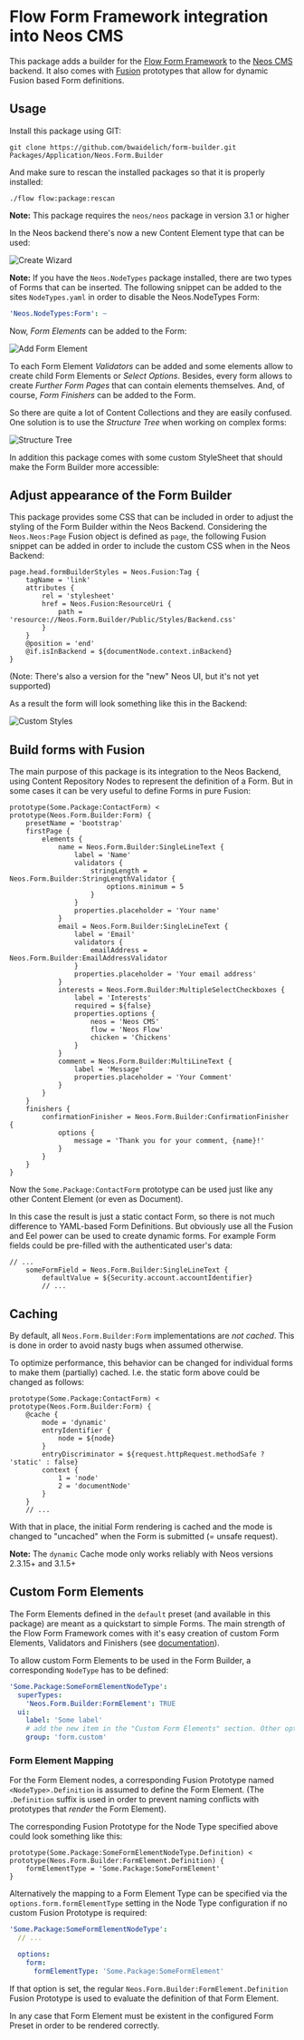 # Flow Form Framework integration into Neos CMS

This package adds a builder for the [Flow Form Framework](https://github.com/neos/form)
to the [Neos CMS](https://neos.io) backend.
It also comes with [Fusion](https://neos.readthedocs.io/en/stable/CreatingASite/Fusion/index.html)
prototypes that allow for dynamic Fusion based Form definitions.

## Usage

Install this package using GIT:

```
git clone https://github.com/bwaidelich/form-builder.git Packages/Application/Neos.Form.Builder
```

And make sure to rescan the installed packages so that it is properly installed:

```
./flow flow:package:rescan
```

**Note:** This package requires the `neos/neos` package in version 3.1 or higher

In the Neos backend there's now a new Content Element type that can be
used:

![Create Wizard](Documentation/Images/CreateWizard.png "New \"Form\" Content Element")

**Note:** If you have the `Neos.NodeTypes` package installed, there are two types of Forms that
can be inserted. The following snippet can be added to the sites `NodeTypes.yaml` in order
to disable the Neos.NodeTypes Form:
```yaml
'Neos.NodeTypes:Form': ~
```

Now, *Form Elements* can be added to the Form:

![Add Form Element](Documentation/Images/AddFormElements.png "Adding Form Elements")

To each Form Element *Validators* can be added and some elements allow to create child Form Elements or
*Select Options*.
Besides, every form allows to create *Further Form Pages* that can contain elements themselves.
And, of course, *Form Finishers* can be added to the Form.

So there are quite a lot of Content Collections and they are easily confused.
One solution is to use the *Structure Tree* when working on complex forms:

![Structure Tree](Documentation/Images/StructureTree.png "Form in the Structure Tree")

In addition this package comes with some custom StyleSheet that should make
the Form Builder more accessible:

## Adjust appearance of the Form Builder

This package provides some CSS that can be included in order to adjust the
styling of the Form Builder within the Neos Backend.
Considering the `Neos.Neos:Page` Fusion object is defined as `page`, the
following Fusion snippet can be added in order to include the custom CSS
when in the Neos Backend:

```fusion
page.head.formBuilderStyles = Neos.Fusion:Tag {
    tagName = 'link'
    attributes {
        rel = 'stylesheet'
        href = Neos.Fusion:ResourceUri {
            path = 'resource://Neos.Form.Builder/Public/Styles/Backend.css'
        }
    }
    @position = 'end'
    @if.isInBackend = ${documentNode.context.inBackend}
}
```

(Note: There's also a version for the "new" Neos UI, but it's not yet supported)

As a result the form will look something like this in the Backend:

![Custom Styles](Documentation/Images/CustomStyles.png "Form Builder with custom styles")

## Build forms with Fusion

The main purpose of this package is its integration to the Neos Backend, using
Content Repository Nodes to represent the definition of a Form.
But in some cases it can be very useful to define Forms in pure Fusion:

```fusion
prototype(Some.Package:ContactForm) < prototype(Neos.Form.Builder:Form) {
    presetName = 'bootstrap'
    firstPage {
        elements {
            name = Neos.Form.Builder:SingleLineText {
                label = 'Name'
                validators {
                    stringLength = Neos.Form.Builder:StringLengthValidator {
                        options.minimum = 5
                    }
                }
                properties.placeholder = 'Your name'
            }
            email = Neos.Form.Builder:SingleLineText {
                label = 'Email'
                validators {
                    emailAddress = Neos.Form.Builder:EmailAddressValidator
                }
                properties.placeholder = 'Your email address'
            }
            interests = Neos.Form.Builder:MultipleSelectCheckboxes {
                label = 'Interests'
                required = ${false}
                properties.options {
                    neos = 'Neos CMS'
                    flow = 'Neos Flow'
                    chicken = 'Chickens'
                }
            }
            comment = Neos.Form.Builder:MultiLineText {
                label = 'Message'
                properties.placeholder = 'Your Comment'
            }
        }
    }
    finishers {
        confirmationFinisher = Neos.Form.Builder:ConfirmationFinisher {
            options {
                message = 'Thank you for your comment, {name}!'
            }
        }
    }
}
```

Now the `Some.Package:ContactForm` prototype can be used just like any other
Content Element (or even as Document).

In this case the result is just a static contact Form, so there is not much
difference to YAML-based Form Definitions.
But obviously use all the Fusion and Eel power can be used to create dynamic forms.
For example Form fields could be pre-filled with the authenticated user's data:

```fusion
// ...
    someFormField = Neos.Form.Builder:SingleLineText {
        defaultValue = ${Security.account.accountIdentifier}
        // ...
```

## Caching

By default, all `Neos.Form.Builder:Form` implementations are *not cached*.
This is done in order to avoid nasty bugs when assumed otherwise.

To optimize performance, this behavior can be changed for individual forms
to make them (partially) cached.
I.e. the static form above could be changed as follows:

```fusion
prototype(Some.Package:ContactForm) < prototype(Neos.Form.Builder:Form) {
    @cache {
        mode = 'dynamic'
        entryIdentifier {
            node = ${node}
        }
        entryDiscriminator = ${request.httpRequest.methodSafe ? 'static' : false}
        context {
            1 = 'node'
            2 = 'documentNode'
        }
    }
    // ...
```

With that in place, the initial Form rendering is cached and the mode is
changed to "uncached" when the Form is submitted (= unsafe request).

**Note:** The `dynamic` Cache mode only works reliably with Neos versions 2.3.15+ and 3.1.5+

## Custom Form Elements

The Form Elements defined in the `default` preset (and available in this package) are
meant as a quickstart to simple Forms.
The main strength of the Flow Form Framework comes with it's easy creation of
custom Form Elements, Validators and Finishers (see [documentation](https://flow-form-framework.readthedocs.io/en/latest/adjusting-form-output.html#creating-a-new-form-element)).

To allow custom Form Elements to be used in the Form Builder, a corresponding
`NodeType` has to be defined:

```yaml
'Some.Package:SomeFormElementNodeType':
  superTypes:
    'Neos.Form.Builder:FormElement': TRUE
  ui:
    label: 'Some label'
    # add the new item in the "Custom Form Elements" section. Other options are form.elements, form.select and form.container
    group: 'form.custom'
```

### Form Element Mapping

For the Form Element nodes, a corresponding Fusion Prototype named `<NodeType>.Definition`
is assumed to define the Form Element. (The `.Definition` suffix is used in order to
prevent naming conflicts with prototypes that *render* the Form Element).

The corresponding Fusion Prototype for the Node Type specified above could look
something like this:

```fusion
prototype(Some.Package:SomeFormElementNodeType.Definition) < prototype(Neos.Form.Builder:FormElement.Definition) {
    formElementType = 'Some.Package:SomeFormElement'
}
```

Alternatively the mapping to a Form Element Type can be specified via the `options.form.formElementType`
setting in the Node Type configuration if no custom Fusion Prototype is required:

```yaml
'Some.Package:SomeFormElementNodeType':
  // ...

  options:
    form:
      formElementType: 'Some.Package:SomeFormElement'

```

If that option is set, the regular `Neos.Form.Builder:FormElement.Definition` Fusion Prototype
is used to evaluate the definition of that Form Element.

In any case that Form Element must be existent in the configured Form Preset
in order to be rendered correctly.


